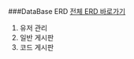 ###DataBase ERD
[전체 ERD 바로가기][erd_link]

1. 유저 관리  
2. 일반 게시판
3. 코드 게시판
 
[erd_link]: https://www.erdcloud.com/d/eRLYTXvN28MnGBhPH 

